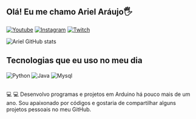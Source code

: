 ## Olá! Eu me chamo Ariel Aráujo🖐️

[![Youtube](https://img.shields.io/badge/YouTube-FF0000?style=for-the-badge&logo=youtube&logoColor=white)](https://www.youtube.com/@ArielSantos-dev)
[![Instagram](https://img.shields.io/badge/Instagram-E4405F?style=for-the-badge&logo=instagram&logoColor=white)](https://www.instagram.com/arielsantos074/)
[![Twitch](https://img.shields.io/badge/Twitch-9146FF?style=for-the-badge&logo=twitch&logoColor=white)]([https://www.instagram.com/arielsantos074/](https://www.twitch.tv/ariel_dev))

![Ariel GitHub stats](https://github-readme-stats.vercel.app/api?username=ArielAraujo18&show_icons=true&theme=radical)

## Tecnologias que eu uso no meu dia

<div style="display: inline_block">
  <img align="center" alt="Python" src="https://img.shields.io/badge/Python-14354C?style=for-the-badge&logo=python&logoColor=white" />
  <img align="center" alt="Java" src="https://img.shields.io/badge/Java-ED8B00?style=for-the-badge&logo=openjdk&logoColor=white" />
  <img align="center" alt="Mysql" src="https://img.shields.io/badge/MySQL-00000F?style=for-the-badge&logo=mysql&logoColor=white" />
</div><br/>

💻 💻 Desenvolvo programas e projetos em Arduino há pouco mais de um ano. Sou apaixonado por códigos e gostaria de compartilhar alguns projetos pessoais no meu GitHub.



